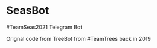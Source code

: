 # SeasBot
 #TeamSeas2021 Telegram Bot  
  
Orignal code from TreeBot from #TeamTrees back in 2019  
